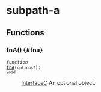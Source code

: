 # subpath-a

## Functions

### fnA() {#fna}

<dl>

<dt>

<code data-typedoc-code><i>function</i> <i></i> <a id="fna" href="#fna">fnA</a>(`options?`): `void`</code>

</dt>

<dd>

[InterfaceC](deep/subpath-c.md#interfacec) An optional object.

</dd>

</dl>
